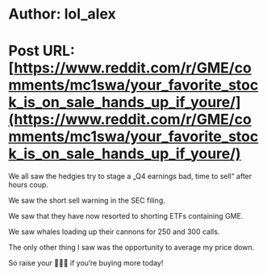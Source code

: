 # Author: lol_alex
# Post URL: [https://www.reddit.com/r/GME/comments/mc1swa/your_favorite_stock_is_on_sale_hands_up_if_youre/](https://www.reddit.com/r/GME/comments/mc1swa/your_favorite_stock_is_on_sale_hands_up_if_youre/)


We all saw the hedgies try to stage a „Q4 earnings bad, time to sell“ after hours coup.

We saw the short sell warning in the SEC filing.

We saw that they have now resorted to shorting ETFs containing GME.

We saw whales loading up their cannons for 250 and 300 calls.

The only other thing I saw was the opportunity to average my price down.

So raise your 💎🙌💎 if you‘re buying more today!